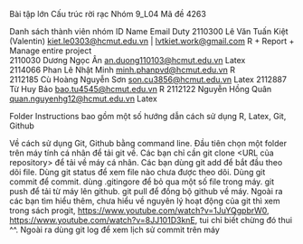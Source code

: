 Bài tập lớn Cấu trúc rời rạc
Nhóm 9_L04 
Mã đề 4263

Danh sách thành viên nhóm
ID          Name                            Email                                               Duty
2110300	    Lê Văn Tuấn Kiệt (Valentin)	    kiet.le0303@hcmut.edu.vn | lvtkiet.work@gmail.com   R + Report + Manage entire project	    
2110030	    Dương Ngọc Ân	                an.duong110103@hcmut.edu.vn	                        Latex              
2114066	    Phan Lê Nhật Minh	            minh.phanpvd@hcmut.edu.vn                           R	
2112185	    Cù Hoàng Nguyễn Sơn	            son.cu3856@hcmut.edu.vn	                            Latex
2112887	    Từ Huy Bảo	                    bao.tu4545@hcmut.edu.vn	                            R
2112122 	Nguyễn Hồng Quân	            quan.nguyenhg12@hcmut.edu.vn	                    Latex

Folder Instructions bao gồm một số hướng dẫn cách sử dụng R, Latex, Git, Github


Về cách sử dụng Git, Github bằng command line.
Đầu tiên chọn một folder trên máy tính cá nhân để tải git về.
Các bạn chỉ cần git clone <URL của repository> để tải về máy cá nhân.
Các bạn dùng git add để bắt đầu theo dõi file.
Dùng git status để xem file nào chưa được theo dõi.
Dùng git commit để commit.
dùng .gitingore để bỏ qua một số file trong máy.
git push để tải từ máy lên github.
git pull để đồng bộ github về máy.
Ngoài ra các bạn tìm hiểu thêm, chưa hiểu về nguyên lý hoạt động của git thì xem trong sách progit, https://www.youtube.com/watch?v=1JuYQgpbrW0, https://www.youtube.com/watch?v=8JJ101D3knE, tui chỉ biết chừng đó thui ^^.
Ngoài ra dùng git log để xem lịch sử commit trên máy